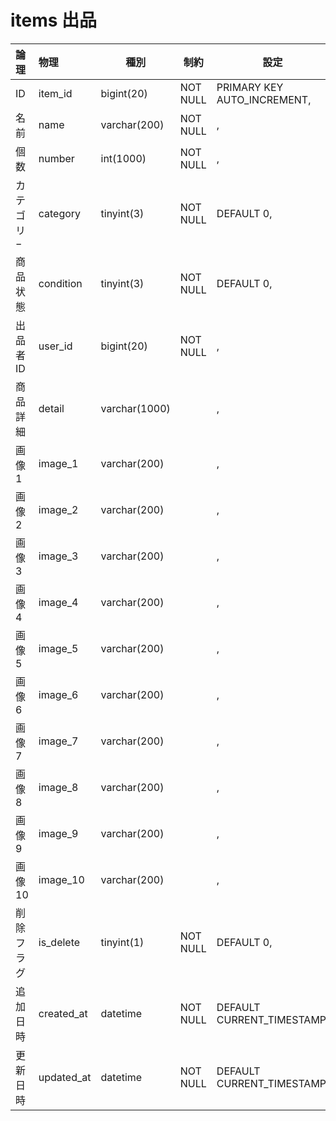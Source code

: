 # items 出品

| 論理       | 物理       | 種別          | 制約     | 設定                        | 備考 |
|:---------- |:---------- | ------------- | -------- | --------------------------- | ---- |
| ID         | item_id    | bigint(20)    | NOT NULL | PRIMARY KEY AUTO_INCREMENT, |      |
| 名前       | name       | varchar(200)  | NOT NULL | ,                           |      |
| 個数       | number     | int(1000)     | NOT NULL | ,                           |      |
| カテゴリ−  | category   | tinyint(3)  | NOT NULL | DEFAULT 0,                  |      |
| 商品状態   | condition  | tinyint(3)  | NOT NULL | DEFAULT 0,                  |      |
| 出品者ID   | user_id    | bigint(20)    | NOT NULL | ,                           |      |
| 商品詳細   | detail     | varchar(1000) |          | ,                           |      |
| 画像1      | image_1    | varchar(200)  |          | ,                           |      |
| 画像2      | image_2    | varchar(200)  |          | ,                           |      |
| 画像3      | image_3    | varchar(200)  |          | ,                           |      |
| 画像4      | image_4    | varchar(200)  |          | ,                           |      |
| 画像5      | image_5    | varchar(200)  |          | ,                           |      |
| 画像6      | image_6    | varchar(200)  |          | ,                           |      |
| 画像7      | image_7    | varchar(200)  |          | ,                           |      |
| 画像8      | image_8    | varchar(200)  |          | ,                           |      |
| 画像9      | image_9    | varchar(200)  |          | ,                           |      |
| 画像10     | image_10   | varchar(200)  |          | ,                           |      |
| 削除フラグ | is_delete  | tinyint(1)    | NOT NULL | DEFAULT 0,                  |      |
| 追加日時   | created_at | datetime      | NOT NULL | DEFAULT CURRENT_TIMESTAMP,  |      |
| 更新日時   | updated_at | datetime      | NOT NULL | DEFAULT CURRENT_TIMESTAMP   |      |
